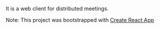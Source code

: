 It is a web client for distributed meetings.


Note:
This project was bootstrapped with [Create React App](https://github.com/facebookincubator/create-react-app)